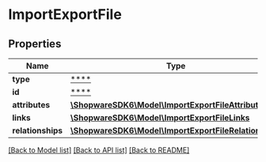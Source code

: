 # ImportExportFile

## Properties
Name | Type | Description | Notes
------------ | ------------- | ------------- | -------------
**type** | [****](.md) |  | [optional] 
**id** | [****](.md) |  | [optional] 
**attributes** | [**\ShopwareSDK6\Model\ImportExportFileAttributes**](ImportExportFileAttributes.md) |  | [optional] 
**links** | [**\ShopwareSDK6\Model\ImportExportFileLinks**](ImportExportFileLinks.md) |  | [optional] 
**relationships** | [**\ShopwareSDK6\Model\ImportExportFileRelationships**](ImportExportFileRelationships.md) |  | [optional] 

[[Back to Model list]](../../README.md#documentation-for-models) [[Back to API list]](../../README.md#documentation-for-api-endpoints) [[Back to README]](../../README.md)


